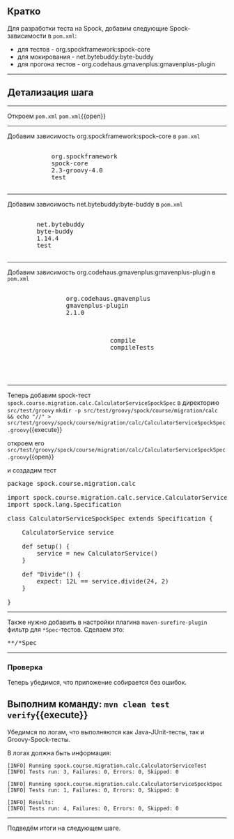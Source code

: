 ## Кратко

Для разработки теста на Spock, добавим следующие Spock-зависимости в `pom.xml`:
* для тестов - org.spockframework:spock-core
* для мокирования - net.bytebuddy:byte-buddy
* для прогона тестов - org.codehaus.gmavenplus:gmavenplus-plugin
____
## Детализация шага
____
Откроем `pom.xml`
    `pom.xml`{{open}}
____
Добавим зависимость org.spockframework:spock-core в `pom.xml`

<pre class="file" data-filename="./pom.xml" data-target="insert" data-marker="<!--d1-->">
<dependency>
            <groupId>org.spockframework</groupId>
            <artifactId>spock-core</artifactId>
            <version>2.3-groovy-4.0</version>
            <scope>test</scope>
        </dependency>
</pre>
____
Добавим зависимость net.bytebuddy:byte-buddy в `pom.xml`

<pre class="file" data-filename="./pom.xml" data-target="insert" data-marker="<!--d2-->">
<dependency> <!-- enables mocking of classes (in addition to interfaces) -->
        <groupId>net.bytebuddy</groupId>
        <artifactId>byte-buddy</artifactId>
        <version>1.14.4</version>
        <scope>test</scope>
    </dependency>
</pre>
____
Добавим зависимость org.codehaus.gmavenplus:gmavenplus-plugin в `pom.xml`

<pre class="file" data-filename="./pom.xml" data-target="insert" data-marker="<!--p1-->">
<plugin>
                <groupId>org.codehaus.gmavenplus</groupId>
                <artifactId>gmavenplus-plugin</artifactId>
                <version>2.1.0</version>
                <executions>
                    <execution>
                        <goals>
                            <goal>compile</goal>
                            <goal>compileTests</goal>
                        </goals>
                    </execution>
                </executions>
            </plugin>
</pre>
---
Теперь добавим spock-тест `spock.course.migration.calc.CalculatorServiceSpockSpec` в директорию `src/test/groovy`
`mkdir -p src/test/groovy/spock/course/migration/calc && echo "//" > src/test/groovy/spock/course/migration/calc/CalculatorServiceSpockSpec.groovy`{{execute}}

откроем его
`src/test/groovy/spock/course/migration/calc/CalculatorServiceSpockSpec.groovy`{{open}}

и создадим тест
<pre class="file" data-filename="./src/test/groovy/spock/course/migration/calc/CalculatorServiceSpockSpec.groovy" data-target="insert" data-marker="-">
package spock.course.migration.calc

import spock.course.migration.calc.service.CalculatorService
import spock.lang.Specification

class CalculatorServiceSpockSpec extends Specification {

    CalculatorService service

    def setup() {
        service = new CalculatorService()
    }

    def "Divide"() {
        expect: 12L == service.divide(24, 2)
    }

}
</pre>
---
Также нужно добавить в настройки плагина `maven-surefire-plugin` фильтр для `*Spec`-тестов.
Сделаем это:

<pre class="file" data-filename="./pom.xml" data-target="insert" data-marker="<!--filter-->">
<include>**/*Spec</include>
</pre>
---
### Проверка

Теперь убедимся, что приложение собирается без ошибок.

Выполним команду:
`mvn clean test verify`{{execute}}
---
Убедимся по логам, что выполняются как Java-JUnit-тесты, так и Groovy-Spock-тесты.

В логах должна быть информация:
```
[INFO] Running spock.course.migration.calc.CalculatorServiceTest
[INFO] Tests run: 3, Failures: 0, Errors: 0, Skipped: 0

[INFO] Running spock.course.migration.calc.CalculatorServiceSpockSpec
[INFO] Tests run: 1, Failures: 0, Errors: 0, Skipped: 0

[INFO] Results:
[INFO] Tests run: 4, Failures: 0, Errors: 0, Skipped: 0
```
---
Подведём итоги на следующем шаге.